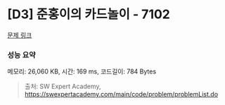 # [D3] 준홍이의 카드놀이 - 7102 

[문제 링크](https://swexpertacademy.com/main/code/problem/problemDetail.do?contestProbId=AWkIlHWqBYcDFAXC) 

### 성능 요약

메모리: 26,060 KB, 시간: 169 ms, 코드길이: 784 Bytes



> 출처: SW Expert Academy, https://swexpertacademy.com/main/code/problem/problemList.do